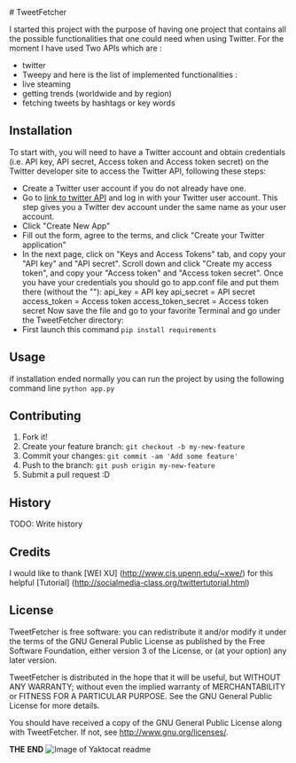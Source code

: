 <snippet>
  <content>
# TweetFetcher

I started this project with the purpose of having one project that contains all the possible functionalities that one could need when using Twitter.
For the moment I have used Two APIs which are :
- twitter
- Tweepy
and here is the list of implemented functionalities :
- live steaming 
- getting trends (worldwide and by region)
- fetching tweets by hashtags or key words

## Installation

To start with, you will need to have a Twitter account and obtain credentials (i.e. API key, API secret, Access token and Access token secret) on the Twitter developer site to access the Twitter API, following these steps:

- Create a Twitter user account if you do not already have one.
- Go to [link to twitter API](https://apps.twitter.com) and log in with your Twitter user account. This step gives you a Twitter dev account under the same name as your user account.
- Click "Create New App"
- Fill out the form, agree to the terms, and click "Create your Twitter application"
- In the next page, click on "Keys and Access Tokens" tab, and copy your "API key" and "API secret". Scroll down and click "Create my access token", and copy your "Access token" and "Access token secret".
Once you have your credentials you should go to app.conf file and put them there (without the ""):
api_key = API key
api_secret = API secret
access_token = Access token
access_token_secret = Access token secret
Now save the file and go to your favorite Terminal and go under the TweetFetcher directory:
- First launch this command ` pip install requirements `

## Usage

if installation ended normally you can run the project by using the following command line 
```python app.py```

## Contributing

1. Fork it!
2. Create your feature branch: `git checkout -b my-new-feature`
3. Commit your changes: `git commit -am 'Add some feature'`
4. Push to the branch: `git push origin my-new-feature`
5. Submit a pull request :D

## History

TODO: Write history

## Credits

I would like to thank [WEI XU] (http://www.cis.upenn.edu/~xwe/) for this helpful [Tutorial] (http://socialmedia-class.org/twittertutorial.html)

## License

TweetFetcher is free software: you can redistribute it and/or modify
it under the terms of the GNU General Public License as published by
the Free Software Foundation, either version 3 of the License, or
(at your option) any later version.

TweetFetcher is distributed in the hope that it will be useful,
but WITHOUT ANY WARRANTY; without even the implied warranty of
MERCHANTABILITY or FITNESS FOR A PARTICULAR PURPOSE.  See the
GNU General Public License for more details.

You should have received a copy of the GNU General Public License
along with TweetFetcher.  If not, see <http://www.gnu.org/licenses/>.


**THE** **END**
![Image of Yaktocat](https://octodex.github.com/images/yaktocat.png)
</content>
  <tabTrigger>readme</tabTrigger>
</snippet>
